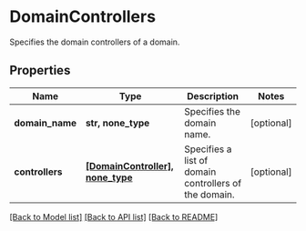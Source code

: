 # DomainControllers

Specifies the domain controllers of a domain.

## Properties
Name | Type | Description | Notes
------------ | ------------- | ------------- | -------------
**domain_name** | **str, none_type** | Specifies the domain name. | [optional] 
**controllers** | [**[DomainController], none_type**](DomainController.md) | Specifies a list of domain controllers of the domain. | [optional] 

[[Back to Model list]](../README.md#documentation-for-models) [[Back to API list]](../README.md#documentation-for-api-endpoints) [[Back to README]](../README.md)


